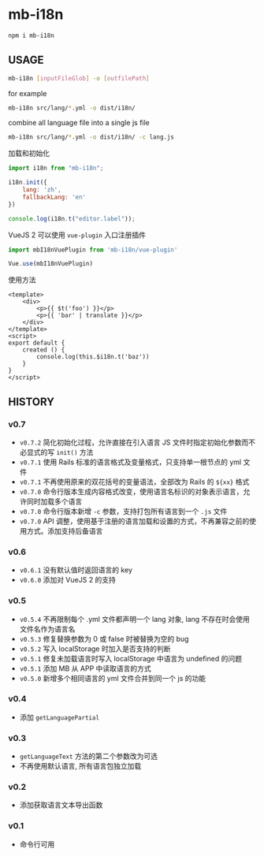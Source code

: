 # mb-i18n


```sh
npm i mb-i18n
```



## USAGE

```sh
mb-i18n [inputFileGlob] -o [outfilePath] 
```

for example

```sh
mb-i18n src/lang/*.yml -o dist/i18n/
```

combine all language file into a single js file

```sh
mb-i18n src/lang/*.yml -o dist/i18n/ -c lang.js
```

加载和初始化

```js
import i18n from "mb-i18n";

i18n.init({
    lang: 'zh',
    fallbackLang: 'en'
})

console.log(i18n.t("editor.label"));
```


VueJS 2 可以使用 `vue-plugin` 入口注册插件

```js
import mbI18nVuePlugin from 'mb-i18n/vue-plugin'

Vue.use(mbI18nVuePlugin)
```

使用方法

```vue
<template>
    <div>
        <p>{{ $t('foo') }}</p>
        <p>{{ 'bar' | translate }}</p>
    </div>
</template>
<script>
export default {
    created () {
        console.log(this.$i18n.t('baz'))
    }
}
</script>
```


## HISTORY

### v0.7
* `v0.7.2` 简化初始化过程，允许直接在引入语言 JS 文件时指定初始化参数而不必显式的写 `init()` 方法
* `v0.7.1` 使用 Rails 标准的语言格式及变量格式，只支持单一根节点的 yml 文件
* `v0.7.1` 不再使用原来的双花括号的变量语法，全部改为 Rails 的 `${xx}` 格式
* `v0.7.0` 命令行版本生成内容格式改变，使用语言名标识的对象表示语言，允许同时加载多个语言
* `v0.7.0` 命令行版本新增 `-c` 参数，支持打包所有语言到一个 `.js` 文件
* `v0.7.0` API 调整，使用基于注册的语言加载和设置的方式，不再兼容之前的使用方式。添加支持后备语言

### v0.6

* `v0.6.1` 没有默认值时返回语言的 key
* `v0.6.0` 添加对 VueJS 2 的支持

### v0.5

* `v0.5.4` 不再限制每个 .yml 文件都声明一个 lang 对象, lang 不存在时会使用文件名作为语言名
* `v0.5.3` 修复替换参数为 0 或 false 时被替换为空的 bug
* `v0.5.2` 写入 localStorage 时加入是否支持的判断
* `v0.5.1` 修复未加载语言时写入 localStorage 中语言为 undefined 的问题 
* `v0.5.1` 添加 MB 从 APP 中读取语言的方式
* `v0.5.0` 新增多个相同语言的 yml 文件合并到同一个 js 的功能

### v0.4

* 添加 `getLanguagePartial`

### v0.3

* `getLanguageText` 方法的第二个参数改为可选
* 不再使用默认语言, 所有语言包独立加载

### v0.2

* 添加获取语言文本导出函数

### v0.1

* 命令行可用